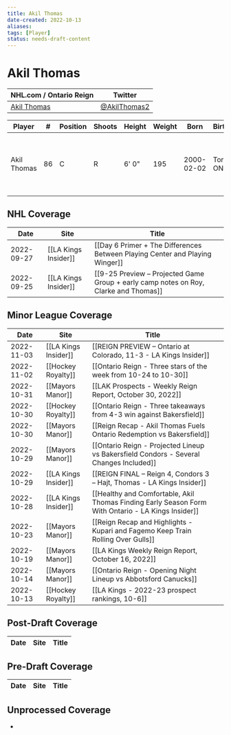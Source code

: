 ```yaml
---
title: Akil Thomas
date-created: 2022-10-13
aliases: 
tags: [Player]
status: needs-draft-content
---
```


# Akil Thomas

NHL.com / Ontario Reign | Twitter
-|-
[Akil Thomas](https://www.nhl.com/player/akil-thomas-8480851) | [@AkilThomas2](https://twitter.com/AkilThomas2)

Player | \# | Position | Shoots | Height | Weight | Born | Birthplace | Draft 
-|-|-|-|-|-|-|-|-
Akil Thomas | 86 | C | R | 6' 0" | 195 | 2000-02-02 | Toronto, ON, CAN | 2018 LAK, 2nd rd, 20th pk (51st overall)


## NHL  Coverage
Date | Site |  Title
---|---|---
2022-09-27 | [[LA Kings Insider]] |  [[Day 6 Primer + The Differences Between Playing Center and Playing Winger]]
2022-09-25 | [[LA Kings Insider]] | [[9-25 Preview – Projected Game Group + early camp notes on Roy, Clarke and Thomas]]



## Minor League Coverage
| Date       | Site                 | Title                                                                                              |     |
| ---------- | -------------------- | -------------------------------------------------------------------------------------------------- | --- |
| 2022-11-03 | [[LA Kings Insider]] | [[REIGN PREVIEW – Ontario at Colorado, 11-3 - LA Kings Insider]]                                                                              |
| 2022-11-02 | [[Hockey Royalty]]   | [[Ontario Reign - Three stars of the week from 10-24 to 10-30]]                                    |     |
| 2022-10-31 | [[Mayors Manor]]     | [[LAK Prospects - Weekly Reign Report, October 30, 2022]]                                          |     |
| 2022-10-30 | [[Hockey Royalty]]   | [[Ontario Reign - Three takeaways from 4-3 win against Bakersfield]]                               |     |
| 2022-10-30 | [[Mayors Manor]]     | [[Reign Recap - Akil Thomas Fuels Ontario Redemption vs Bakersfield]]                              |     |
| 2022-10-29 | [[Mayors Manor]]     | [[Ontario Reign - Projected Lineup vs Bakersfield Condors - Several Changes Included]]             |     |
| 2022-10-29 | [[LA Kings Insider]] | [[REIGN FINAL – Reign 4, Condors 3 – Hajt, Thomas - LA Kings Insider]]                             |     |
| 2022-10-28 | [[LA Kings Insider]] | [[Healthy and Comfortable, Akil Thomas Finding Early Season Form With Ontario - LA Kings Insider]] |     |
| 2022-10-23 | [[Mayors Manor]]     | [[Reign Recap and Highlights - Kupari and Fagemo Keep Train Rolling Over Gulls]]                   |     |
| 2022-10-19 | [[Mayors Manor]]     | [[LA Kings Weekly Reign Report, October 16, 2022]]                                                 |     |
| 2022-10-14 | [[Mayors Manor]]     | [[Ontario Reign - Opening Night Lineup vs Abbotsford Canucks]]                                     |     |
| 2022-10-13 | [[Hockey Royalty]]   | [[LA Kings - 2022-23 prospect rankings, 10-6]]                                                     |     |



## Post-Draft Coverage
Date | Site |  Title
---|---|---



## Pre-Draft Coverage
Date | Site |  Title
---|---|---


## Unprocessed Coverage
- 
